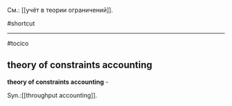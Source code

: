 См.: [[учёт в теории ограничений]].

#shortcut




<hr/>

#tocico

## theory of constraints accounting

<b>theory of constraints accounting</b> - 


Syn.:[[throughput accounting]].



